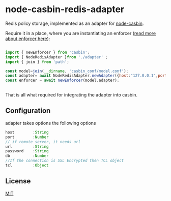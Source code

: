 node-casbin-redis-adapter
===
Redis policy storage, implemented as an adapter for [node-casbin](https://github.com/casbin/node-casbin).

Require it in a place, where you are instantiating an enforcer ([read more about enforcer here](https://github.com/casbin/node-casbin#get-started)):

```javascript

import { newEnforcer } from 'casbin';
import { NodeRedisAdapter }from './adapter' ;
import { join } from 'path';

const model=join(__dirname, 'casbin_conf/model.conf');
const adapter= await NodeRedisAdapter.newAdapter({host:"127.0.0.1",port:6379})
const enforcer = await newEnforcer(model,adapter);
 
 ```

That is all what required for integrating the adapter into casbin.

## Configuration

adapter takes options the following options
```javascript
host		:String
port		:Number
// if remote server, it needs url
url			:String 
password	:String
db			:Number
//If the connection is SSL Encrypted then TCL object
tcl			:Object
```
## License

[MIT](./)